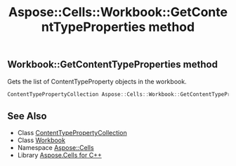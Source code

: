 ﻿---
title: Aspose::Cells::Workbook::GetContentTypeProperties method
linktitle: GetContentTypeProperties
second_title: Aspose.Cells for C++ API Reference
description: 'Aspose::Cells::Workbook::GetContentTypeProperties method. Gets the list of ContentTypeProperty objects in the workbook in C++.'
type: docs
weight: 6200
url: /cpp/aspose.cells/workbook/getcontenttypeproperties/
---
## Workbook::GetContentTypeProperties method


Gets the list of ContentTypeProperty objects in the workbook.

```cpp
ContentTypePropertyCollection Aspose::Cells::Workbook::GetContentTypeProperties()
```

## See Also

* Class [ContentTypePropertyCollection](../../../aspose.cells.properties/contenttypepropertycollection/)
* Class [Workbook](../)
* Namespace [Aspose::Cells](../../)
* Library [Aspose.Cells for C++](../../../)
